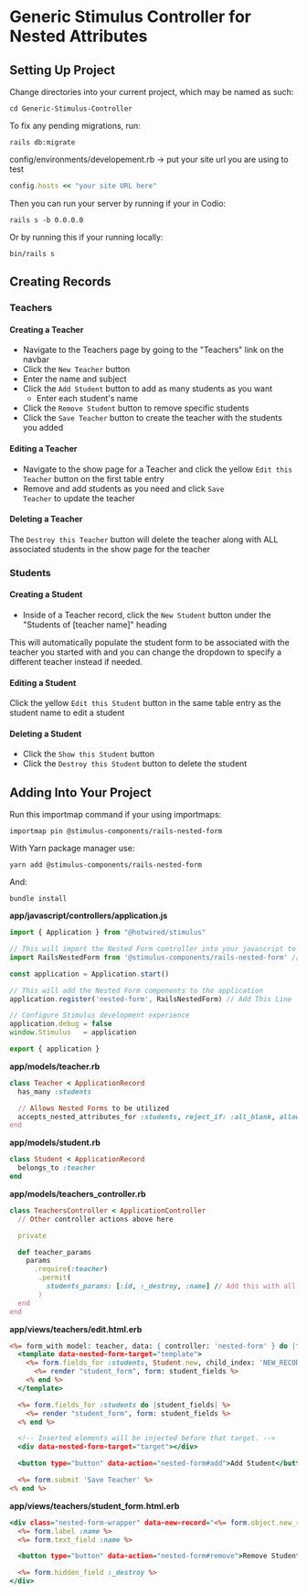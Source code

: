 # Generic Stimulus Controller for Nested Attributes

## Setting Up Project

Change directories into your current project, which may be named as such:
```shell
cd Generic-Stimulus-Controller
```

To fix any pending migrations, run:
```shell
rails db:migrate
```

config/environments/developement.rb -> put your site url you are using to test
```ruby
config.hosts << "your site URL here"
```

Then you can run your server by running if your in Codio:
```shell
rails s -b 0.0.0.0
```

Or by running this if your running locally:
```shell
bin/rails s
```

## Creating Records

### Teachers

#### Creating a Teacher
* Navigate to the Teachers page by going to the "Teachers" link on the navbar
* Click the <code>New Teacher</code> button
* Enter the name and subject
* Click the <code>Add Student</code> button to add as many students as you want
  * Enter each student's name
* Click the <code>Remove Student</code> button to remove specific students
* Click the <code>Save Teacher</code> button to create the teacher with the students you added

#### Editing a Teacher
* Navigate to the show page for a Teacher and click the yellow <code>Edit this Teacher</code> button on the first table entry
* Remove and add students as you need and click <code>Save Teacher</code> to update the teacher

#### Deleting a Teacher
The <code>Destroy this Teacher</code> button will delete the teacher along with ALL associated students in the show page for the teacher

### Students

#### Creating a Student
* Inside of a Teacher record, click the <code>New Student</code> button under the "Students of [teacher name]" heading

This will automatically populate the student form to be associated with the teacher you started with and you can change the dropdown to specify a different teacher instead if needed.

#### Editing a Student
Click the yellow <code>Edit this Student</code> button in the same table entry as the student name to edit a student

#### Deleting a Student
* Click the <code>Show this Student</code> button
* Click the <code>Destroy this Student</code> button to delete the student

## Adding Into Your Project

Run this importmap command if your using importmaps:
```shell
importmap pin @stimulus-components/rails-nested-form
```

With Yarn package manager use:
```shell
yarn add @stimulus-components/rails-nested-form
```

And:
```shell
bundle install
```

**app/javascript/controllers/application.js**

```javascript
import { Application } from "@hotwired/stimulus"

// This will import the Nested Form controller into your javascript to use in your forms
import RailsNestedForm from '@stimulus-components/rails-nested-form' // Add This Line

const application = Application.start()

// This will add the Nested Form components to the application
application.register('nested-form', RailsNestedForm) // Add This Line

// Configure Stimulus development experience
application.debug = false
window.Stimulus   = application

export { application }
```

**app/models/teacher.rb**
```ruby
class Teacher < ApplicationRecord
  has_many :students

  // Allows Nested Forms to be utilized
  accepts_nested_attributes_for :students, reject_if: :all_blank, allow_destroy: true // Add This Line
end
```

**app/models/student.rb**
```ruby
class Student < ApplicationRecord
  belongs_to :teacher
end
```

**app/models/teachers_controller.rb**
```ruby
class TeachersController < ApplicationController
  // Other controller actions above here

  private

  def teacher_params
    params
      .require(:teacher)
       .permit(
         students_params: [:id, :_destroy, :name] // Add this with all related parameters to accept nested form attributes
       )
  end
end
```

**app/views/teachers/edit.html.erb**
```html.erb
<%= form_with model: teacher, data: { controller: 'nested-form' } do |form| %>
  <template data-nested-form-target="template">
    <%= form.fields_for :students, Student.new, child_index: 'NEW_RECORD' do |student_fields| %>
      <%= render "student_form", form: student_fields %>
    <% end %>
  </template>

  <%= form.fields_for :students do |student_fields| %>
    <%= render "student_form", form: student_fields %>
  <% end %>

  <!-- Inserted elements will be injected before that target. -->
  <div data-nested-form-target="target"></div>

  <button type="button" data-action="nested-form#add">Add Student</button>

  <%= form.submit 'Save Teacher' %>
<% end %>
```

**app/views/teachers/student_form.html.erb**
```html.erb
<div class="nested-form-wrapper" data-new-record="<%= form.object.new_record? %>">
  <%= form.label :name %>
  <%= form.text_field :name %>

  <button type="button" data-action="nested-form#remove">Remove Student</button>

  <%= form.hidden_field :_destroy %>
</div>
```
